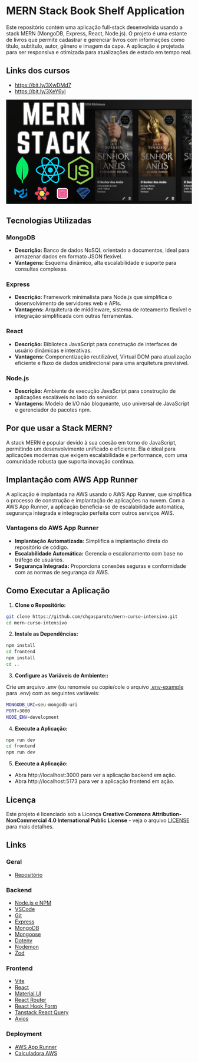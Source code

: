 # MERN Stack Book Shelf Application

Este repositório contém uma aplicação full-stack desenvolvida usando a stack MERN (MongoDB, Express, React, Node.js). O projeto é uma estante de livros que permite cadastrar e gerenciar livros com informações como título, subtítulo, autor, gênero e imagem da capa. A aplicação é projetada para ser responsiva e otimizada para atualizações de estado em tempo real.

## Links dos cursos

- https://bit.ly/3XwDMd7
- https://bit.ly/3XeY6yl

![capa do curso](capa.png)

## Tecnologias Utilizadas

### MongoDB

- **Descrição:** Banco de dados NoSQL orientado a documentos, ideal para armazenar dados em formato JSON flexível.
- **Vantagens:** Esquema dinâmico, alta escalabilidade e suporte para consultas complexas.

### Express

- **Descrição:** Framework minimalista para Node.js que simplifica o desenvolvimento de servidores web e APIs.
- **Vantagens:** Arquitetura de middleware, sistema de roteamento flexível e integração simplificada com outras ferramentas.

### React

- **Descrição:** Biblioteca JavaScript para construção de interfaces de usuário dinâmicas e interativas.
- **Vantagens:** Componentização reutilizável, Virtual DOM para atualização eficiente e fluxo de dados unidirecional para uma arquitetura previsível.

### Node.js

- **Descrição:** Ambiente de execução JavaScript para construção de aplicações escaláveis no lado do servidor.
- **Vantagens:** Modelo de I/O não bloqueante, uso universal de JavaScript e gerenciador de pacotes npm.

## Por que usar a Stack MERN?

A stack MERN é popular devido à sua coesão em torno do JavaScript, permitindo um desenvolvimento unificado e eficiente. Ela é ideal para aplicações modernas que exigem escalabilidade e performance, com uma comunidade robusta que suporta inovação contínua.

## Implantação com AWS App Runner

A aplicação é implantada na AWS usando o AWS App Runner, que simplifica o processo de construção e implantação de aplicações na nuvem. Com a AWS App Runner, a aplicação beneficia-se de escalabilidade automática, segurança integrada e integração perfeita com outros serviços AWS.

### Vantagens do AWS App Runner

- **Implantação Automatizada:** Simplifica a implantação direta do repositório de código.
- **Escalabilidade Automática:** Gerencia o escalonamento com base no tráfego de usuários.
- **Segurança Integrada:** Proporciona conexões seguras e conformidade com as normas de segurança da AWS.

## Como Executar a Aplicação

1. **Clone o Repositório:**

```bash
git clone https://github.com/chgasparoto/mern-curso-intensivo.git
cd mern-curso-intensivo
```

2. **Instale as Dependências:**

```bash
npm install
cd frontend
npm install
cd ..
```

3. **Configure as Variáveis de Ambiente::**

Crie um arquivo .env (ou renomeie ou copie/cole o arquivo [.env-example](.env-example) para .env) com as seguintes variáveis:

```bash
MONGODB_URI=seu-mongodb-uri
PORT=3000
NODE_ENV=development
```

4. **Execute a Aplicação:**

```bash
npm run dev
cd frontend
npm run dev
```

5. **Execute a Aplicação:**

- Abra http://localhost:3000 para ver a aplicação backend em ação.
- Abra http://localhost:5173 para ver a aplicação frontend em ação.

## Licença

Este projeto é licenciado sob a Licença **Creative Commons Attribution-NonCommercial 4.0 International Public License** - veja o arquivo [LICENSE](LICENSE) para mais detalhes.

## Links

### Geral

- [Repositório](https://github.com/chgasparoto/mern-curso-intensivo)

### Backend

- [Node.js e NPM](https://nodejs.org/pt)
- [VSCode](https://code.visualstudio.com/)
- [Git](https://git-scm.com/downloads)
- [Express](https://www.npmjs.com/package/express)
- [MongoDB](https://www.mongodb.com/)
- [Mongoose](https://www.npmjs.com/package/mongoose)
- [Dotenv](https://www.npmjs.com/package/dotenv)
- [Nodemon](https://www.npmjs.com/package/nodemon)
- [Zod](https://www.npmjs.com/package/zod)

### Frontend

- [Vite](https://vitejs.dev/guide/)
- [React](https://react.dev/)
- [Material UI](https://mui.com/material-ui/)
- [React Router](https://reactrouter.com/en/main)
- [React Hook Form](https://react-hook-form.com/)
- [Tanstack React Query](https://tanstack.com/query/v5/docs/framework/react/overview)
- [Axios](https://axios-http.com/)

### Deployment

- [AWS App Runner](https://aws.amazon.com/pt/apprunner/)
- [Calculadora AWS](https://calculator.aws/#/createCalculator/apprunner)
